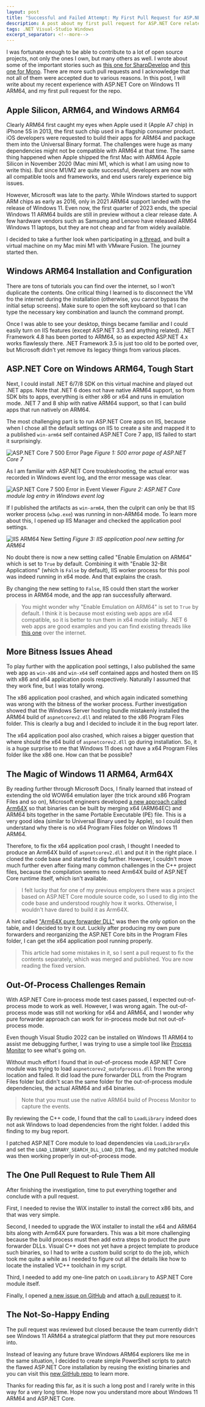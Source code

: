 ```yaml
---
layout: post
title: "Successful and Failed Attempt: My First Pull Request for ASP.NET Core"
description: A post about my first pull request for ASP.NET Core related to Windows 11 ARM64 and the roller coaster experience.
tags: .NET Visual-Studio Windows
excerpt_separator: <!--more-->
---
```


I was fortunate enough to be able to contribute to a lot of open source projects, not only the ones I own, but many others as well. I wrote about some of the important stories such as [this one for SharpDevelop](/opencover-addin-for-sharpdevelop-e5fd5cdadc80) and [this one for Mono](/how-to-create-certificates-in-c-via-mono-security-f92ded38e6fb). There are more such pull requests and I acknowledge that not all of them were accepted due to various reasons. In this post, I will write about my recent experience with ASP.NET Core on Windows 11 ARM64, and my first pull request for the repo.

## Apple Silicon, ARM64, and Windows ARM64

Clearly ARM64 first caught my eyes when Apple used it (Apple A7 chip) in iPhone 5S in 2013, the first such chip used in a flagship consumer product. iOS developers were requested to build their apps for ARM64 and package them into the Universal Binary format. The challenges were huge as many dependencies might not be compatible with ARM64 at that time. The same thing happened when Apple shipped the first Mac with ARM64 Apple Silicon in November 2020 (Mac mini M1, which is what I am using now to write this). But since M1/M2 are quite successful, developers are now with all compatible tools and frameworks, and end users rarely experience big issues.

However, Microsoft was late to the party. While Windows started to support ARM chips as early as 2016, only in 2021 ARM64 support landed with the release of Windows 11. Even now, the first quarter of 2023 ends, the special Windows 11 ARM64 builds are still in preview without a clear release date. A few hardware vendors such as Samsung and Lenovo have released ARM64 Windows 11 laptops, but they are not cheap and far from widely available.

I decided to take a further look when participating in [a thread](https://learn.microsoft.com/answers/questions/1183655/unable-to-run-net-4-8-apps-on-iis-using-arm-proces), and built a virtual machine on my Mac mini M1 with VMware Fusion. The journey started then.

## Windows ARM64 Installation and Configuration

There are tons of tutorials you can find over the internet, so I won't duplicate the contents. One critical thing I learned is to disconnect the VM fro the internet during the installation (otherwise, you cannot bypass the initial setup screens). Make sure to open the soft keyboard so that I can type the necessary key combination and launch the command prompt.

Once I was able to see your desktop, things became familiar and I could easily turn on IIS features (except ASP.NET 3.5 and anything related). .NET Framework 4.8 has been ported to ARM64, so as expected ASP.NET 4.x works flawlessly there. .NET Framework 3.5 is just too old to be ported over, but Microsoft didn't yet remove its legacy things from various places.

## ASP.NET Core on Windows ARM64, Tough Start

Next, I could install .NET 6/7/8 SDK on this virtual machine and played out .NET apps. Note that .NET 6 does not have native ARM64 support, so from SDK bits to apps, everything is either x86 or x64 and runs in emulation mode. .NET 7 and 8 ship with native ARM64 support, so that I can build apps that run natively on ARM64.

The most challenging part is to run ASP.NET Core apps on IIS, because when I chose all the default settings on IIS to create a site and mapped it to a published `win-arm64` self contained ASP.NET Core 7 app, IIS failed to start it surprisingly.

![ASP.NET Core 7 500 Error Page](/images/aspnetcore7-iis-500.png)
_Figure 1: 500 error page of ASP.NET Core 7_

As I am familiar with ASP.NET Core troubleshooting, the actual error was recorded in Windows event log, and the error message was clear.

![ASP.NET Core 7 500 Error in Event Viewer](/images/aspnetcore7-iis-500-2.png)
_Figure 2: ASP.NET Core module log entry in Windows event log_

If I published the artifacts as `win-arm64`, then the culprit can only be that IIS worker process (`w3wp.exe`) was running in non-ARM64 mode. To learn more about this, I opened up IIS Manager and checked the application pool settings.

![IIS ARM64 New Setting](/images/iis-arm64-setting.png)
_Figure 3: IIS application pool new setting for ARM64_

No doubt there is now a new setting called "Enable Emulation on ARM64" which is set to `True` by default. Combining it with "Enable 32-Bit Applications" (which is `False` by default), IIS worker process for this pool was indeed running in x64 mode. And that explains the crash.

By changing the new setting to `False`, IIS could then start the worker process in ARM64 mode, and the app ran successfully afterward.

> You might wonder why "Enable Emulation on ARM64" is set to `True` by default. I think it is because most existing web apps are x64 compatible, so it is better to run them in x64 mode initially. .NET 6 web apps are good examples and you can find existing threads like [this one](https://stackoverflow.com/questions/71317484/asp-net-core-6-app-fails-to-start-up-on-iis-in-windows-11-arm-os) over the internet.

## More Bitness Issues Ahead

To play further with the application pool settings, I also published the same web app as `win-x86` and `win-x64` self contained apps and hosted them on IIS with x86 and x64 application pools respectively. Naturally I assumed that they work fine, but I was totally wrong.

The x86 application pool crashed, and which again indicated something was wrong with the bitness of the worker process. Further investigation showed that the Windows Server hosting bundle mistakenly installed the ARM64 build of `aspnetcorev2.dll` and related to the x86 Program Files folder. This is clearly a bug and I decided to include it in the bug report later.

The x64 application pool also crashed, which raises a bigger question that where should the x64 build of `aspnetcorev2.dll` go during installation. So, it is a huge surprise to me that Windows 11 does not have a x64 Program Files folder like the x86 one. How can that be possible?

## The Magic of Windows 11 ARM64, Arm64X

By reading further through Microsoft Docs, I finally learned that instead of extending the old WOW64 emulation layer (the trick around x86 Program Files and so on), Microsoft engineers developed [a new approach called Arm64X](https://learn.microsoft.com/en-us/windows/arm/arm64x-pe) so that binaries can be built by merging x64 (ARM64EC) and ARM64 bits together in the same Portable Executable (PE) file. This is a very good idea (similar to Universal Binary used by Apple), so I could then understand why there is no x64 Program Files folder on Windows 11 ARM64.

Therefore, to fix the x64 application pool crash, I thought I needed to produce an Arm64X build of `aspnetcorev2.dll` and put it in the right place. I cloned the code base and started to dig further. However, I couldn't move much further even after fixing many common challenges in the C++ project files, because the compilation seems to need Arm64X build of ASP.NET Core runtime itself, which isn't available.

> I felt lucky that for one of my previous employers there was a project based on ASP.NET Core module source code, so I used to dig into the code base and understood roughly how it works. Otherwise, I wouldn't have dared to build it as Arm64X.

A hint called ["Arm64X pure forwarder DLL"](https://learn.microsoft.com/en-us/windows/arm/arm64x-build) was then the only option on the table, and I decided to try it out. Luckily after producing my own pure forwarders and reorganizing the ASP.NET Core bits in the Program Files folder, I can get the x64 application pool running properly.

> This article had some mistakes in it, so I sent a pull request to fix the contents separately, which was merged and published. You are now reading the fixed version.

## Out-Of-Process Challenges Remain

With ASP.NET Core in-process mode test cases passed, I expected out-of-process mode to work as well. However, I was wrong again. The out-of-process mode was still not working for x64 and ARM64, and I wonder why pure forwarder approach can work for in-process mode but not out-of-process mode.

Even though Visual Studio 2022 can be installed on Windows 11 ARM64 to assist me debugging further, I was trying to use a simple tool like [Process Monitor](https://docs.microsoft.com/sysinternals/downloads/procmon) to see what's going on.

Without much effort I found that in out-of-process mode ASP.NET Core module was trying to load `aspnetcorev2_outofprocess.dll` from the wrong location and failed. It did load the pure forwarder DLL from the Program Files folder but didn't scan the same folder for the out-of-process module dependencies, the actual ARM64 and x64 binaries.

> Note that you must use the native ARM64 build of Process Monitor to capture the events.

By reviewing the C++ code, I found that the call to `LoadLibrary` indeed does not ask Windows to load dependencies from the right folder. I added this finding to my bug report.

I patched ASP.NET Core module to load dependencies via `LoadLibraryEx` and set the `LOAD_LIBRARY_SEARCH_DLL_LOAD_DIR` flag, and my patched module was then working properly in out-of-process mode.

## The One Pull Request to Rule Them All

After finishing the investigation, time to put everything together and conclude with a pull request.

First, I needed to revise the WiX installer to install the correct x86 bits, and that was very simple.

Second, I needed to upgrade the WiX installer to install the x64 and ARM64 bits along with Arm64X pure forwarders. This was a bit more challenging because the build process must then add extra steps to product the pure forwarder DLLs. Visual C++ does not yet have a project template to produce such binaries, so I had to write a custom build script to do the job, which took me quite a while as I needed to figure out all the details like how to locate the installed VC++ toolchain in my script.

Third, I needed to add my one-line patch on `LoadLibrary` to ASP.NET Core module itself.

Finally, I opened [a new issue on GitHub](https://github.com/dotnet/aspnetcore/issues/47115) and attach [a pull request](https://github.com/dotnet/aspnetcore/pull/47290) to it.

## The Not-So-Happy Ending

The pull request was reviewed but closed because the team currently didn't see Windows 11 ARM64 a strategical platform that they put more resources into.

Instead of leaving any future brave Windows ARM64 explorers like me in the same situation, I decided to create simple PowerShell scripts to patch the flawed ASP.NET Core installation by reusing the existing binaries and you can visit this [new GitHub repo](https://github.com/lextm/ancm-arm64) to learn more.

Thanks for reading this far, as it is such a long post and I rarely write in this way for a very long time. Hope now you understand more about Windows 11 ARM64 and ASP.NET Core.
